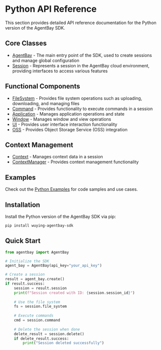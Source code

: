 # Python API Reference

This section provides detailed API reference documentation for the Python version of the AgentBay SDK.

## Core Classes

- [AgentBay](agentbay.md) - The main entry point of the SDK, used to create sessions and manage global configuration
- [Session](session.md) - Represents a session in the AgentBay cloud environment, providing interfaces to access various features

## Functional Components

- [FileSystem](filesystem.md) - Provides file system operations such as uploading, downloading, and managing files
- [Command](command.md) - Provides functionality to execute commands in a session
- [Application](application.md) - Manages application operations and state
- [Window](window.md) - Manages window and view operations
- [UI](ui.md) - Provides user interface interaction functionality
- [OSS](oss.md) - Provides Object Storage Service (OSS) integration

## Context Management

- [Context](context.md) - Manages context data in a session
- [ContextManager](context-manager.md) - Provides context management functionality

## Examples

Check out the [Python Examples](../../examples/python/) for code samples and use cases.

## Installation

Install the Python version of the AgentBay SDK via pip:

```bash
pip install wuying-agentbay-sdk
```

## Quick Start

```python
from agentbay import AgentBay

# Initialize the SDK
agent_bay = AgentBay(api_key="your_api_key")

# Create a session
result = agent_bay.create()
if result.success:
    session = result.session
    print(f"Session created with ID: {session.session_id}")
    
    # Use the file system
    fs = session.file_system
    
    # Execute commands
    cmd = session.command
    
    # Delete the session when done
    delete_result = session.delete()
    if delete_result.success:
        print("Session deleted successfully")
``` 
